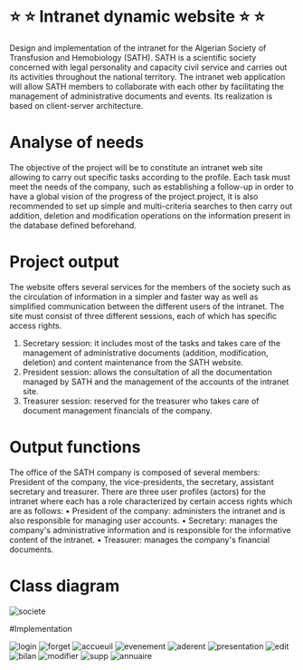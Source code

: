 # ⭐️ ⭐️ Intranet dynamic website  ⭐️ ⭐️
Design and implementation of the intranet for the Algerian Society of Transfusion  and Hemobiology (SATH).
SATH is a scientific society concerned with legal personality and capacity civil service and carries out its activities throughout the national territory.
The intranet web application will allow SATH members to collaborate with each other by facilitating the management of administrative documents and events. Its realization
is based on client-server architecture.

# Analyse of needs
The objective of the project will be to constitute an intranet web site allowing to carry out specific tasks according to the profile. Each task must meet the needs of the company, such as establishing a follow-up in order to have a global vision of the progress of the project.project, it is also recommended to set up simple and multi-criteria searches to then carry out addition, deletion and modification operations on the information present in the database defined beforehand.

# Project output
The website offers several services for the members of the society such as the circulation of information in a simpler and faster way as well as simplified communication between the different users of the intranet.
The site must consist of three different sessions, each of which has specific access rights.
1) Secretary session: it includes most of the tasks and takes care of the management of administrative documents (addition, modification, deletion) and content maintenance from the SATH website.
2) President session: allows the consultation of all the documentation managed by SATH and the management of the accounts of the intranet site.
3) Treasurer session: reserved for the treasurer who takes care of document management financials of the company.

# Output functions
The office of the SATH company is composed of several members: President of the company, the vice-presidents, the secretary, assistant secretary and treasurer.
There are three user profiles (actors) for the intranet where each has a role characterized by certain access rights which are as follows:
• President of the company: administers the intranet and is also responsible for managing user accounts.
• Secretary: manages the company's administrative information and is responsible for the informative content of the intranet.
• Treasurer: manages the company's financial documents.

# Class diagram 

![societe](https://user-images.githubusercontent.com/69325676/221445719-a0725289-2897-4aad-bfff-3334476008c2.jpg)

#Implementation

![login](https://user-images.githubusercontent.com/69325676/221583227-7799123e-6ec2-49cc-9fbb-cc0858d48799.PNG)
![forget](https://user-images.githubusercontent.com/69325676/221583794-2e2c6740-64ea-43de-a4fe-0eb99a58a120.PNG)
![accueuil](https://user-images.githubusercontent.com/69325676/221584970-6c6b6559-d4aa-42bb-a7aa-a8aab41e4736.PNG)
![evenement](https://user-images.githubusercontent.com/69325676/221586465-913f3fbf-15dd-4a13-bc89-0aabdf82b1c5.PNG)
![aderent](https://user-images.githubusercontent.com/69325676/221585658-0c745b37-96e5-4ae3-bc8c-aced7749a673.PNG)
![presentation](https://user-images.githubusercontent.com/69325676/221587535-150e6cca-ce82-4cde-a91b-81a4fe15ce6d.PNG)
![edit](https://user-images.githubusercontent.com/69325676/221588814-fb669c4e-81f2-4a9b-993b-093724fbf1de.PNG)
![bilan](https://user-images.githubusercontent.com/69325676/221590838-5398d964-8079-401e-91a6-156049b0a954.PNG)
![modifier](https://user-images.githubusercontent.com/69325676/221591959-664160e8-89e3-43f4-b32a-c2075c71f4ef.PNG)
![supp](https://user-images.githubusercontent.com/69325676/221593672-be937b91-d10f-49f0-8e9a-1f657fe75945.PNG)
![annuaire](https://user-images.githubusercontent.com/69325676/221594077-f04c6330-3e20-43e8-8585-64471546eb15.PNG)
